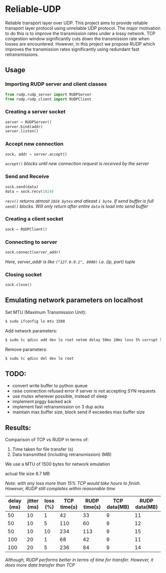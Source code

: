 # Reliable-UDP
Reliable transport layer over UDP. This project aims to provide reliable transport layer protocol using unreliable UDP protocol. The major motivation to do this is to improve the transmission rates under a lossy network. TCP congestion window significantly cuts down the transmission rate when losses are encountered. However, in this project we propose RUDP which improves the transmission rates significantly using redundant fast retransmissions.

## Usage

### Importing RUDP server and client classes
``` python
from rudp.rudp_server import RUDPServer
from rudp.rudp_client import RUDPClient
```

### Creating a server socket
``` python
server = RUDPServer()
server.bind(addr)
server.listen()
```

### Accept new connection
``` python
sock, addr = server.accept()
```
*`accept()` blocks until new connection request is received by the server*

### Send and Receive
``` python
sock.send(data)
data = sock.recv(1024)
```
*`recv()` returns atmost `1024 bytes` and atleast `1 byte`.*
*If send buffer is full `send()` blocks. Will only return after entire `data` is load into send buffer*

### Creating a client socket
``` python
sock = RUDPClient()
```

### Connecting to server
``` python
sock.connect(server_addr)
```
*Here, server_addr is like `("127.0.0.1", 8000)` i.e. (ip, port) tuple*

### Closing socket
``` python 
sock.close()
```

## Emulating network parameters on localhost
Set MTU (Maximum Transmission Unit):
``` bash
$ sudo ifconfig lo mtu 1500
```

Add network parameters:
``` bash
$ sudo tc qdisc add dev lo root netem delay 50ms 10ms loss 5% corrupt 5% duplicate 1%
```

Remove parameters:
``` bash
$ sudo tc qdisc del dev lo root
```

## TODO:
- convert write buffer to python queue
- raise connection refused error if server is not accepting SYN requests
- use mutex wherever possible, instead of sleep
- implement piggy backed ack
- implement fast retransmission on 3 dup acks
- maintain max buffer size, block send if exceedes max buffer size

## Results:

Comparison of TCP vs RUDP in terms of:
1. Time taken for file transfer (s)
2. Data transmitted (including retransmission) (MB)

We use a MTU of 1500 bytes for network emulation

actual file size 8.7 MB

*Note: with any loss more than 15% TCP would take hours to finish. However, RUDP still completes within reasonable time*

delay (ms) | jitter (ms) | loss (%) | TCP time(s) | RUDP time(s) | TCP data(MB) | RUDP data(MB)
-----------|-------------|----------|-------------|--------------|--------------|----------------
   50      |    10       |     1    |     42      |    33        |     9        |      11
   50      |    10       |     5    |    110      |    60        |     9        |      12
   50      |    10       |    10    |    234      |   113        |     9        |      15
  100      |    20       |     1    |     68      |    42        |     9        |      11
  100      |    20       |     5    |    236      |    84        |     9        |      14

*Although, RUDP performs better in terms of time for transfer. However, it does more data transfer than TCP*

